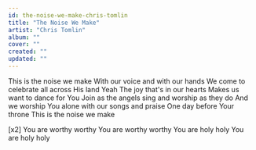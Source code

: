 ```yaml
---
id: the-noise-we-make-chris-tomlin
title: "The Noise We Make"
artist: "Chris Tomlin"
album: ""
cover: ""
created: ""
updated: ""
---
```


This is the noise we make
With our voice and with our hands
We come to celebrate all across His land
Yeah
The joy that's in our hearts
Makes us want to dance for You
Join as the angels sing and worship as they do
And we worship You alone with our songs and praise
One day before Your throne
This is the noise we make

[x2]
You are worthy worthy
You are worthy worthy
You are holy holy
You are holy holy
